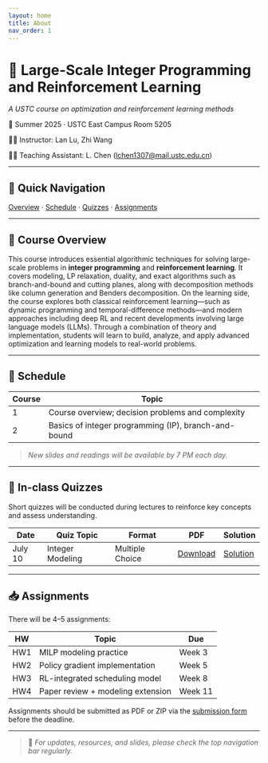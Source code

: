 ```yaml
---
layout: home
title: About
nav_order: 1
---
```



# 📘 Large-Scale Integer Programming and Reinforcement Learning  
*A USTC course on optimization and reinforcement learning methods*

📍 Summer 2025 · USTC East Campus Room 5205  

👨‍🏫 Instructor: Lan Lu, Zhi Wang

🧑‍💻 Teaching Assistant: L. Chen (lchen1307@mail.ustc.edu.cn)

---

## 🔗 Quick Navigation

[Overview](#overview) · [Schedule](#schedule) · [Quizzes](#quizzes) · [Assignments](#assignments)

---

## 🧭 Course Overview <a id="overview"></a>

This course introduces essential algorithmic techniques for solving large-scale problems in **integer programming** and **reinforcement learning**. 
It covers modeling, LP relaxation, duality, and exact algorithms such as branch-and-bound and cutting planes, along with decomposition methods like column generation and Benders decomposition. 
On the learning side, the course explores both classical reinforcement learning—such as dynamic programming and temporal-difference methods—and modern approaches including deep RL and recent developments involving large language models (LLMs). 
Through a combination of theory and implementation, students will learn to build, analyze, and apply advanced optimization and learning models to real-world problems.

---

## 📆 Schedule <a id="schedule"></a>

| Course | Topic |
|------|-------|
| 1 | Course overview; decision problems and complexity |
| 2 | Basics of integer programming (IP), branch-and-bound |

> *New slides and readings will be available by 7 PM each day.*

---

## 📝 In-class Quizzes <a id="quizzes"></a>

Short quizzes will be conducted during lectures to reinforce key concepts and assess understanding.

| Date     | Quiz Topic        | Format         | PDF            | Solution         |
|----------|-------------------|----------------|----------------|------------------|
| July 10  | Integer Modeling  | Multiple Choice| [Download](assets/quizzes/quiz1.pdf) | [Solution](assets/quizzes/quiz1-sol.pdf) |


---

## 📥 Assignments <a id="assignments"></a>

There will be 4–5 assignments:

| HW | Topic | Due |
|----|-------|-----|
| HW1 | MILP modeling practice | Week 3 |
| HW2 | Policy gradient implementation | Week 5 |
| HW3 | RL-integrated scheduling model | Week 8 |
| HW4 | Paper review + modeling extension | Week 11 |

Assignments should be submitted as PDF or ZIP via the [submission form](#) before the deadline.

---

> 📌 *For updates, resources, and slides, please check the top navigation bar regularly.*
